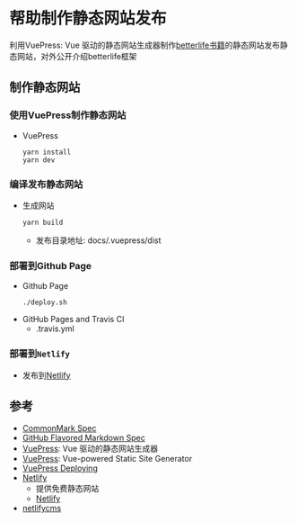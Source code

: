 # 帮助制作静态网站发布

利用VuePress: Vue 驱动的静态网站生成器制作[betterlife书籍](https://github.com/skygreen2001/betterlife.book)的静态网站发布静态网站，对外公开介绍betterlife框架

## 制作静态网站

### 使用VuePress制作静态网站
  - VuePress
    ```
    yarn install
    yarn dev
    ```
### 编译发布静态网站
  - 生成网站
    ```
    yarn build
    ```
    - 发布目录地址: docs/.vuepress/dist

### 部署到Github Page
  - Github Page
    ```
    ./deploy.sh
    ```
  - GitHub Pages and Travis CI
    - .travis.yml

### 部署到`Netlify`
  - 发布到[Netlify](https://docs.netlify.com/configure-builds/common-configurations/#vuepress)

## 参考

  - [CommonMark Spec](https://spec.commonmark.org/)
  - [GitHub Flavored Markdown Spec](https://github.github.com/gfm/)
  - [VuePress](https://vuepress.vuejs.org/zh/): Vue 驱动的静态网站生成器
  - [VuePress](https://vuepress.vuejs.org): Vue-powered Static Site Generator
  - [VuePress Deploying](https://vuepress.vuejs.org/guide/deploy.html)
  - [Netlify](https://www.netlify.com)
    - 提供免费静态网站
    - [Netlify](https://en.wikipedia.org/wiki/Netlify)
  - [netlifycms](https://www.netlifycms.org/)